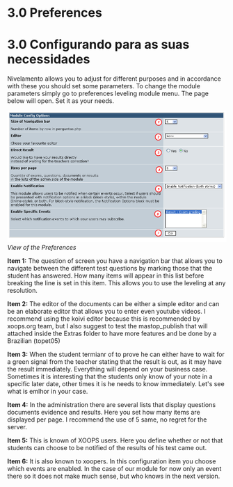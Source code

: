 # 3.0 Preferences

# 3.0 Configurando para as suas necessidades

Nivelamento allows you to adjust for different purposes and in accordance with these you should set some parameters. To change the module parameters simply go to preferences leveling module menu. The page below will open. Set it as your needs.

![](../assets/preferencias.png)
*View of the Preferences*

**Item 1:** The question of screen you have a navigation bar that allows you to navigate between the different test questions by marking those that the student has answered. How many items will appear in this list before breaking the line is set in this item. This allows you to use the leveling at any resolution.

**Item 2:** The editor of the documents can be either a simple editor and can be an elaborate editor that allows you to enter even youtube videos. I recommend using the koivi editor because this is recommended by xoops.org team, but I also suggest to test the mastop_publish that will attached inside the Extras folder to have more features and be done by a Brazilian (topet05)

**Item 3:** When the student termianr of to prove he can either have to wait for a green signal from the teacher stating that the result is out, as it may have the result immediately. Everything will depend on your business case. Sometimes it is interesting that the students only know of your note in a specific later date, other times it is he needs to know immediately. Let's see what is emlhor in your case.

**Item 4:** In the administration there are several lists that display questions documents evidence and results. Here you set how many items are displayed per page. I recommend the use of 5 same, no regret for the server.

**Item 5:** This is known of XOOPS users. Here you define whether or not that students can choose to be notified of the results of his test came out.

**Item 6:** It is also known to xoopers. In this configuration item you choose which events are enabled. In the case of our module for now only an event there so it does not make much sense, but who knows in the next version.